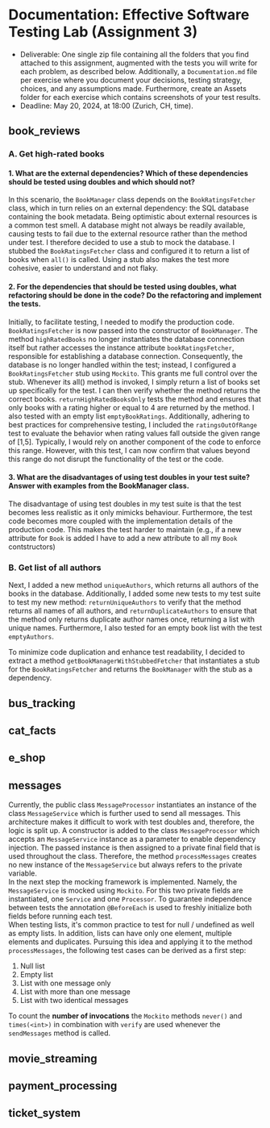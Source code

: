 # Documentation: Effective Software Testing Lab (Assignment 3)

- Deliverable: One single zip file containing all the folders that you find attached to this assignment, augmented with
  the
  tests you will write for each problem, as described below. Additionally, a `Documentation.md` file per exercise where
  you document your decisions, testing strategy, choices, and any assumptions made. Furthermore, create an
  Assets folder for each exercise which contains screenshots of your test results.
- Deadline: May 20, 2024, at 18:00 (Zurich, CH, time).

## book_reviews

### A. Get high-rated books

#### 1. What are the external dependencies? Which of these dependencies should be tested using doubles and which should not?

In this scenario, the ``BookManager`` class depends on the ``BookRatingsFetcher`` class, which in turn relies on an
external
dependency: the SQL database containing the book metadata. Being optimistic about external resources is a common
test smell. A database might not always be readily available, causing tests to fail
due to the external resource rather than the method under test. I therefore decided to use a stub to mock the
database. I stubbed the ``BookRatingsFetcher`` class and configured it to return a
list of books when ``all()`` is called. Using a stub also makes the test more cohesive, easier to understand and not
flaky.

#### 2. For the dependencies that should be tested using doubles, what refactoring should be done in the code? Do the refactoring and implement the tests.

Initially, to facilitate testing, I needed to modify the production code. ``BookRatingsFetcher`` is now passed into the
constructor of ``BookManager``. The method `highRatedBooks` no longer instantiates the database connection itself
but rather accesses the instance attribute ``bookRatingsFetcher``, responsible for establishing a database
connection. Consequently, the database is no longer handled within the test; instead, I configured a
``BookRatingsFetcher`` stub using ``Mockito``. This grants me full control over the stub. Whenever its all() method is
invoked, I simply return a list of books set up specifically for the test. I can then verify whether the method
returns the correct books. ``returnHighRatedBooksOnly`` tests the method and ensures that only books with a rating
higher or
equal to 4 are returned by the method. I also tested with an empty list ``emptyBookRatings``. Additionally, adhering to
best practices for comprehensive testing, I included the `ratingsOutOfRange` test to evaluate the behavior when rating
values fall outside the given range of [1,5]. Typically, I would rely on another component of the code to enforce
this range. However, with this test, I can now confirm that values beyond this range do not disrupt the 
functionality of the test or the code.

#### 3. What are the disadvantages of using test doubles in your test suite? Answer with examples from the BookManager class.

The disadvantage of using test doubles in my test suite is that the test becomes less realistic as it only mimicks
behaviour. Furthermore, the test code becomes more coupled with the implementation details of the production code.
This makes the test harder to maintain (e.g., if a new attribute for `Book` is added I have to add a new attribute
to all my `Book` contstructors)

### B. Get list of all authors

Next, I added a new method `uniqueAuthors`, which returns all authors of the books in the database. Additionally, I
added some new tests to my test suite to test my new method: `returnUniqueAuthors` to verify that the method returns
all names of all authors, and `returnDuplicateAuthors` to ensure that the method only returns duplicate author names
once, returning a list with unique names. Furthermore, I also tested for an empty book list with the
test `emptyAuthors`.

To minimize code duplication and enhance test readability, I decided to extract a
method `getBookManagerWithStubbedFetcher` that instantiates a stub for the `BookRatingsFetcher` and returns
the `BookManager` with the stub as a dependency.

## bus_tracking

## cat_facts

## e_shop

## messages
Currently, the public class `MessageProcessor` instantiates an instance of the class `MessageService` which is further used to send all messages.
This architecture makes it difficult to work with test doubles and, therefore, the logic is split up. A constructor is added to the class `MessageProcessor`
which accepts an `MessageService` instance as a parameter to enable dependency injection. The passed instance is then assigned to a private final field that
is used throughout the class. Therefore, the method `processMessages` creates no new instance of the `MessageService` but always refers to the private variable.\
In the next step the mocking framework is implemented. Namely, the `MessageService` is mocked using `Mockito`. For this two private fields are instantiated, one `Service`
and one `Processor`. To guarantee independence between tests the annotation `@BeforeEach` is used to freshly initialize both fields before running each test.\
When testing lists, it's common practice to test for null / undefined as well as empty lists. In addition, lists can have only one element, multiple elements and duplicates.
Pursuing this idea and applying it to the method `processMessages`, the following test cases can be derived as a first step:
1. Null list
2. Empty list
3. List with one message only
4. List with more than one message
5. List with two identical messages

To count the **number of invocations** the `Mockito` methods `never()` and `times(<int>)` in combination with `verify` are used whenever the `sendMessages` method is called.

## movie_streaming

## payment_processing

## ticket_system